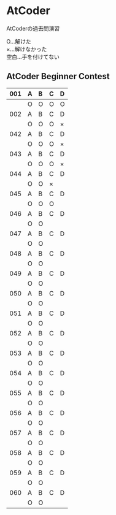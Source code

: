# AtCoder
AtCoderの過去問演習

O...解けた  
×...解けなかった  
空白...手を付けてない  
## AtCoder Beginner Contest
|001|A|B|C|D|
|:---|:---|:---|:---|:---|
||O|O|O|O|
|002|A|B|C|D|
||O|O|O|×|
|042|A|B|C|D|
||O|O|O|×|
|043|A|B|C|D|
||O|O|O|×|
|044|A|B|C|D|
||O|O|×||
|045|A|B|C|D|
||O|O|O||
|046|A|B|C|D|
||O|O|||
|047|A|B|C|D|
||O|O|||
|048|A|B|C|D|
||O|O|||
|049|A|B|C|D|
||O|O|||
|050|A|B|C|D|
||O|O|||
|051|A|B|C|D|
||O|O|||
|052|A|B|C|D|
||O|O|||
|053|A|B|C|D|
||O|O|||
|054|A|B|C|D|
||O|O|||
|055|A|B|C|D|
||O|O|||
|056|A|B|C|D|
||O|O|||
|057|A|B|C|D|
||O|O|||
|058|A|B|C|D|
||O|O|||
|059|A|B|C|D|
||O|O|||
|060|A|B|C|D|
||O|O|||





























